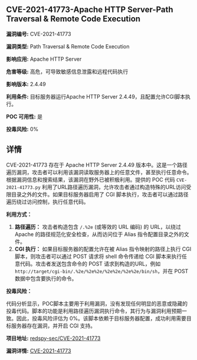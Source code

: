 ## CVE-2021-41773-Apache HTTP Server-Path Traversal & Remote Code Execution

**漏洞编号:** CVE-2021-41773

**漏洞类型:** Path Traversal & Remote Code Execution

**影响应用:** Apache HTTP Server

**危害等级:** 高危，可导致敏感信息泄露和远程代码执行

**影响版本:** 2.4.49

**利用条件:** 目标服务器运行Apache HTTP Server 2.4.49，且配置允许CGI脚本执行。

**POC 可用性:** 是

**投毒风险:** 0%

## 详情

CVE-2021-41773 存在于 Apache HTTP Server 2.4.49 版本中。这是一个路径遍历漏洞，攻击者可以利用该漏洞读取服务器上的任意文件，甚至执行任意命令。根据漏洞信息和搜索结果，该漏洞在野外已被积极利用。提供的 POC 代码 `CVE-2021-41773.py` 利用了URL路径遍历漏洞，允许攻击者通过构造特殊的URL访问受限目录之外的文件。如果目标服务器启用了 CGI 脚本执行，攻击者可以通过路径遍历绕过访问控制，执行任意代码。

**利用方式：**

1.  **路径遍历：** 攻击者构造包含 `/.%2e` (或等效的 URL 编码) 的 URL，以绕过 Apache 的路径规范化安全检查，从而访问位于 Alias 指令配置目录之外的文件。
2.  **CGI 执行：** 如果目标服务器的配置允许在被 Alias 指令映射的路径上执行 CGI 脚本，则攻击者可以通过 POST 请求将 shell 命令传递给 CGI 脚本来执行任意代码。攻击者发送包含命令的 POST 请求到构造的URL，例如 `http://target/cgi-bin/.%2e/%2e%2e/%2e%2e/%2e%2e/bin/sh`，并在 POST 数据中包含要执行的命令。

**投毒风险：**

代码分析显示，POC脚本主要用于利用漏洞，没有发现任何明显的恶意或隐藏的投毒代码。脚本的功能是利用路径遍历漏洞执行命令，其行为与漏洞利用预期一致。因此，投毒风险评估为 0%。该脚本依赖于目标服务器配置，成功利用需要目标服务器存在漏洞，并开启 CGI 支持。

**项目地址:** [redspy-sec/CVE-2021-41773](https://github.com/redspy-sec/CVE-2021-41773)

**漏洞详情:** [CVE-2021-41773](https://nvd.nist.gov/vuln/detail/CVE-2021-41773)